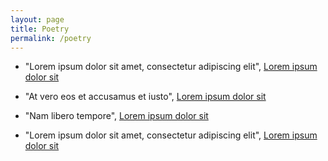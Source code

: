 ```yaml
---
layout: page
title: Poetry
permalink: /poetry
---
```

*   "Lorem ipsum dolor sit amet, consectetur adipiscing elit", [Lorem ipsum dolor sit](google.com)
    
*   "At vero eos et accusamus et iusto", [Lorem ipsum dolor sit](google.com)
    
*   "Nam libero tempore", [Lorem ipsum dolor sit](google.com)
    
*   "Lorem ipsum dolor sit amet, consectetur adipiscing elit", [Lorem ipsum dolor sit](google.com)